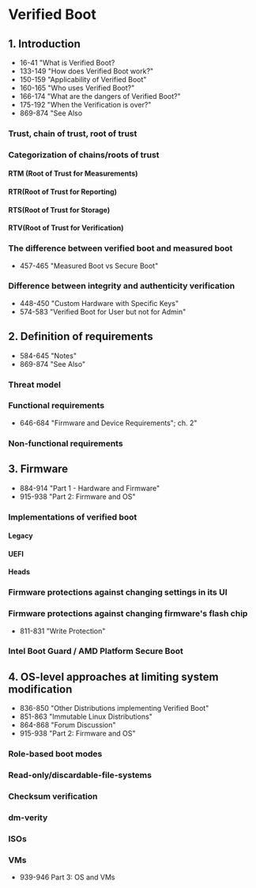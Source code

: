 # Verified Boot

## 1. Introduction
- 16-41 "What is Verified Boot?
- 133-149 "How does Verified Boot work?"
- 150-159 "Applicability of Verified Boot"
- 160-165 "Who uses Verified Boot?"
- 166-174 "What are the dangers of Verified Boot?"
- 175-192 "When the Verification is over?"
- 869-874 "See Also

### Trust, chain of trust, root of trust

### Categorization of chains/roots of trust

#### RTM (Root of Trust for Measurements)

#### RTR(Root of Trust for Reporting)

#### RTS(Root of Trust for Storage)

#### RTV(Root of Trust for Verification)

### The difference between verified boot and measured boot
- 457-465    "Measured Boot vs Secure Boot"

### Difference between integrity and authenticity verification
- 448-450 "Custom Hardware with Specific Keys"
- 574-583 "Verified Boot for User but not for Admin"

## 2. Definition of requirements
- 584-645    "Notes"
- 869-874    "See Also"

### Threat model

### Functional requirements
- 646-684    "Firmware and Device Requirements"; ch. 2"

### Non-functional requirements

## 3. Firmware 
- 884-914    "Part 1 - Hardware and Firmware"
- 915-938    "Part 2: Firmware and OS"

### Implementations of verified boot

#### Legacy 

#### UEFI 

#### Heads

### Firmware protections against changing settings in its UI

### Firmware protections against changing firmware's flash chip
- 811-831    "Write Protection"

### Intel Boot Guard / AMD Platform Secure Boot

## 4. OS-level approaches at limiting system modification
- 836-850    "Other Distributions implementing Verified Boot"
- 851-863    "Immutable Linux Distributions"
- 864-868    "Forum Discussion"
- 915-938    "Part 2: Firmware and OS"

### Role-based boot modes

### Read-only/discardable-file-systems

### Checksum verification

### dm-verity

### ISOs

### VMs
- 939-946    Part 3: OS and VMs

